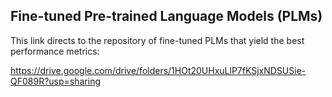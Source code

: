 ## Fine-tuned Pre-trained Language Models (PLMs)

This link directs to the repository of fine-tuned PLMs that yield the best performance metrics:

https://drive.google.com/drive/folders/1HOt20UHxuLlP7fKSjxNDSUSie-QF089R?usp=sharing

